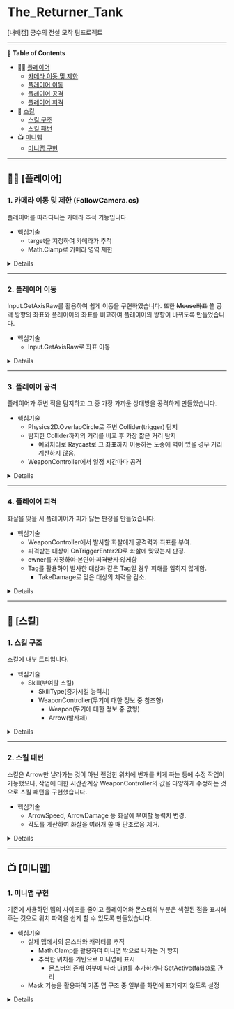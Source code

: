 # The_Returner_Tank
[내배캠] 궁수의 전설 모작 팀프로젝트

***
**🎉 Table of Contents**
- 👨🏻 [플레이어](#-플레이어)
    - [카메라 이동 및 제한](#1-카메라-이동-및-제한-followcameracs)
    - [플레이어 이동](#2-플레이어-이동)
    - [플레이어 공격](#3-플레이어-공격)
    - [플레이어 피격](#4-플레이어-피격)
- 🎱 [스킬](#-스킬)
    - [스킬 구조](#1-스킬-구조)
    - [스킬 패턴](#.-스킬-패턴)
- 📺 [미니맵](#-미니맵)
    - [미니맵 구현](#1-미니맵-구현)

***   
## 👨🏻 [플레이어]


### 1. 카메라 이동 및 제한 (FollowCamera.cs)
플레이어를 따라다니는 카메라 추적 기능입니다.


- 핵심기술
    - target을 지정하여 카메라가 추적
    - Math.Clamp로 카메라 영역 제한
<details>
    
![Movie_011](https://github.com/user-attachments/assets/45283051-18e3-4023-985c-c1a4aa06c7eb)
</details>

***
### 2. 플레이어 이동

Input.GetAxisRaw를 활용하여 쉽게 이동을 구현하였습니다. 
또한 ~~Mouse좌표~~ 쏠 공격 방향의 좌표와 플레이어의 좌표를 비교하여 플레이어의 방향이 바뀌도록 만들었습니다.


- 핵심기술
    - Input.GetAxisRaw로 좌표 이동

<details>
    
![Movie_005](https://github.com/user-attachments/assets/61e5e975-203e-413f-b014-088467dc1412)
</details>

***
### 3. 플레이어 공격
플레이어가 주변 적을 탐지하고 그 중 가장 가까운 상대방을 공격하게 만들었습니다.


- 핵심기술
    - Physics2D.OverlapCircle로 주변 Collider(trigger) 탐지
    - 탐지한 Collider까지의 거리를 비교 후 가장 짧은 거리 탐지
        - 예외처리로 Raycast로 그 좌표까지 이동하는 도중에 벽이 있을 경우 거리계산하지 않음.
    - WeaponController에서 일정 시간마다 공격
<details>
    
![Movie_006](https://github.com/user-attachments/assets/7dcd25ca-bb57-4bb3-9f39-f0cb3df013dd)
</details>

***
### 4. 플레이어 피격
화살을 맞을 시 플레이어가 피가 닳는 판정을 만들었습니다.


- 핵심기술
    - WeaponController에서 발사할 화살에게 공격력과 좌표를 부여.
    - 피격받는 대상이 OnTriggerEnter2D로 화살에 맞았는지 판정.
    - ~~owner를 지정하여 본인이 피격받지 않게함~~
    - Tag를 활용하여 발사한 대상과 같은 Tag일 경우 피해를 입히지 않게함.
        - TakeDamage로 맞은 대상의 체력을 감소.
<details>
    
![Movie_013](https://github.com/user-attachments/assets/f0a81d29-8ca7-4154-a95b-10f086768aed)
</details>

***
## 🎱 [스킬]

### 1. 스킬 구조
스킬에 내부 트리입니다.


- 핵심기술
    - Skill(부여할 스킬)
        - SkillType(증가시킬 능력치)
        - WeaponController(무기에 대한 정보 중 참조형)
            - Weapon(무기에 대한 정보 중 값형)
            - Arrow(발사체)

<details>
    
![image](https://github.com/user-attachments/assets/039936c0-2e40-4d44-8393-2d95ee7986dd)
</details>

***
### 2. 스킬 패턴
스킬은 Arrow만 날라가는 것이 아닌 랜덤한 위치에 번개를 치게 하는 등에 수정 작업이 가능했으나, 
작업에 대한 시간관계상 WeaponController의 값을 다양하게 수정하는 것으로 스킬 패턴을 구현했습니다.


- 핵심기술
    - ArrowSpeed, ArrowDamage 등 화살에 부여할 능력치 변경.
    - 각도를 계산하여 화살을 여러개 쏠 때 단조로움 제거.

<details>
    
![Movie_020](https://github.com/user-attachments/assets/6f7f5c4d-4283-4480-a2c3-643bbece9d52)
![Movie_016](https://github.com/user-attachments/assets/3779a25b-a53a-4b8c-ae2a-fb1b1cf9b263)
</details>

***
## 📺 [미니맵]

### 1. 미니맵 구현
기존에 사용하던 맵의 사이즈를 줄이고 플레이어와 몬스터의 부분은 색칠된 점을 표시해주는 것으로 위치 파악을 쉽게 할 수 있도록 만들었습니다.


- 핵심기술
    - 실제 맵에서의 몬스터와 캐릭터를 추적
        - Math.Clamp를 활용하여 미니맵 밖으로 나가는 거 방지
        - 추적한 위치를 기반으로 미니맵에 표시
            - 몬스터의 존재 여부에 따라 List를 추가하거나 SetActive(false)로 관리
    - Mask 기능을 활용하여 기존 맵 구조 중 일부를 화면에 표기되지 않도록 설정
  
<details>
    
![Movie_021](https://github.com/user-attachments/assets/8865a3f1-d433-40cc-a333-70842492afd1)
</details>



